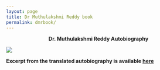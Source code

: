 ```yaml
---
layout: page
title: Dr Muthulakshmi Reddy book
permalink: dmrbook/
---
```

<p style="text-align: center;"><strong>Dr. Muthulakshmi Reddy Autobiography</strong></p>

![](../assets/images/dr_muthulakshmi_reddy.jpg)

**Excerpt from the translated autobiography is available [here](../assets/Dr_Muthulakshmi_Reddy.pdf)**
